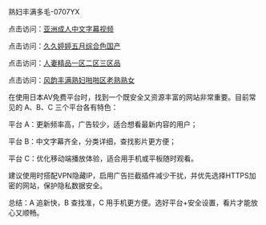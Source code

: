 
熟妇丰满多毛-0707YX

点击访问：<a href="https://bered.pages.dev/">亚洲成人中文字幕视频</a>

点击访问：<a href="https://gsd-agv.pages.dev/">久久婷婷五月综合色国产</a>

点击访问：<a href="https://tfda.pages.dev/">人妻精品一区二区三区品</a>

点击访问：<a href="https://tfda.pages.dev/">风韵丰满熟妇啪啪区老熟熟女</a>

在使用日本AV免费平台时，找到一个既安全又资源丰富的网站非常重要。目前常见的 A、B、C 三个平台各有特色：

平台 A：更新频率高，广告较少，适合想看最新内容的用户；

平台 B：中文字幕齐全，分类详细，查找影片更方便；

平台 C：优化移动端播放体验，适合用手机或平板随时观看。

建议使用时搭配VPN隐藏IP，启用广告拦截插件减少干扰，并优先选择HTTPS加密的网站，保护隐私数据安全。

总结：A 追新快，B 查找准，C 用手机更方便。选好平台+安全设置，看片才能放心又顺畅。

<span style="display:none;">[Canonical link](https://github.com/hai20250707/so25 ）</span>
